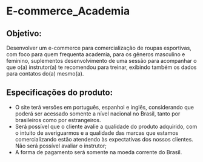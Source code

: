 # E-commerce_Academia

## Objetivo:
Desenvolver um e-commerce para comercialização de roupas esportivas, com foco para quem frequenta academia, para os gêneros masculino e feminino, suplementos desenvolvimento de uma sessão para acompanhar o que o(a) instrutor(a) te recomendou para treinar, exibindo também os dados para contatos do(a) mesmo(a). 

## Especificações do produto:
- O site terá versões em português, espanhol e inglês, considerando que poderá ser acessado somente a nível nacional no Brasil, tanto por brasileiros como por estrangeiros.
- Será possível que o cliente avalie a qualidade do produto adquirido, com o intuito de averiguarmos e a qualidade das marcas que estamos comercializando estão atendendo às expectativas dos nossos clientes. Não será possível avaliar o instrutor;
- A forma de pagamento será somente na moeda corrente do Brasil.

